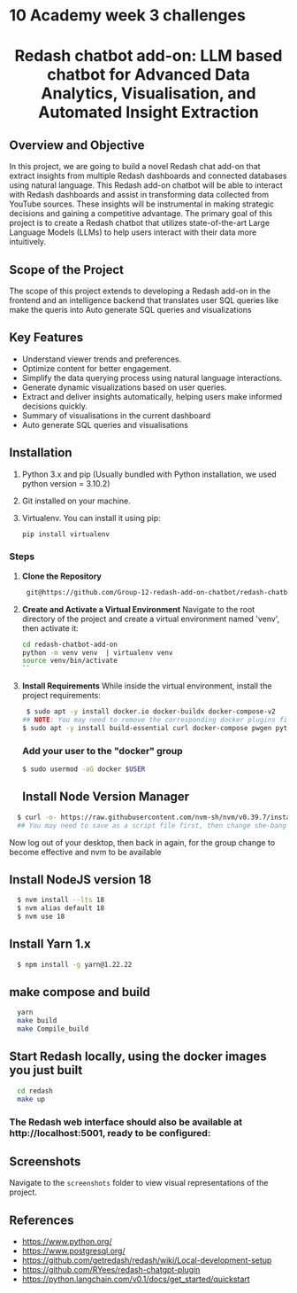 # 10 Academy week 3 challenges

<div align="center">
  <h1 align="center">Redash chatbot add-on: LLM based chatbot for Advanced Data Analytics, Visualisation, and Automated Insight Extraction</h1>
</div>


## Overview and Objective
 In this project, we are going to build a novel Redash chat add-on that extract insights from multiple Redash dashboards and connected databases using natural language. This Redash add-on chatbot will be able to interact with Redash dashboards and assist in transforming data collected from YouTube sources. These insights will be instrumental in making strategic decisions and gaining a competitive advantage. The primary goal of this project is to create a Redash chatbot that utilizes state-of-the-art Large Language Models (LLMs) to help users interact with their data more intuitively.

## Scope of the Project
The scope of this project extends to developing a Redash add-on in the frontend and an intelligence backend that translates user SQL queries like make the queris into Auto generate SQL queries and visualizations
## Key Features
 - Understand viewer trends and preferences.
 - Optimize content for better engagement.
 - Simplify the data querying process using natural language interactions.
 - Generate dynamic visualizations based on user queries.
 - Extract and deliver insights automatically, helping users make informed decisions quickly.
 - Summary of visualisations in the current dashboard
 - Auto generate SQL queries and visualisations

## Installation

1. Python 3.x and pip (Usually bundled with Python installation, we used python version = 3.10.2)

2. Git installed on your machine.

3. Virtualenv. You can install it using pip:
    ```sh
    pip install virtualenv

### Steps

1. **Clone the Repository**
    ```sh
     git@https://github.com/Group-12-redash-add-on-chatbot/redash-chatbot-add-on.git
    ```
2. **Create and Activate a Virtual Environment**
    Navigate to the root directory of the project and create a virtual environment named 'venv', then activate it:
    ```sh
    cd redash-chatbot-add-on
    python -m venv venv  | virtualenv venv
    source venv/bin/activate
    ``
    
3. **Install Requirements**
    While inside the virtual environment, install the project requirements:
    ```sh
     $ sudo apt -y install docker.io docker-buildx docker-compose-v2
    ## NOTE: You may need to remove the corresponding docker plugins first if the above command fails
    $ sudo apt -y install build-essential curl docker-compose pwgen python3-venv xvfb


    ```
    ### Add your user to the "docker" group
    ```sh
    $ sudo usermod -aG docker $USER
    ```
    ## Install Node Version Manager
```sh
  $ curl -o- https://raw.githubusercontent.com/nvm-sh/nvm/v0.39.7/install.sh | bash
  ## You may need to save as a script file first, then change she-bang to point to correct shell
  ```
Now log out of your desktop, then back in again, for the group change to become effective and nvm to be available

 ## Install NodeJS version 18
```sh
  $ nvm install --lts 18
  $ nvm alias default 18
  $ nvm use 18
  ```

 ## Install Yarn 1.x
```sh
  $ npm install -g yarn@1.22.22
  ```

 ##  make compose and build
```sh
  yarn
  make build
  make Compile_build
  ```

 ##  Start Redash locally, using the docker images you just built
```sh
  cd redash
  make up
  ```



### The Redash web interface should also be available at http://localhost:5001, ready to be configured:

## Screenshots

Navigate to the `screenshots` folder to view visual representations of the project.


## References

* https://www.python.org/ 
* https://www.postgresql.org/
* https://github.com/getredash/redash/wiki/Local-development-setup
* https://github.com/RYees/redash-chatgpt-plugin
* https://python.langchain.com/v0.1/docs/get_started/quickstart







